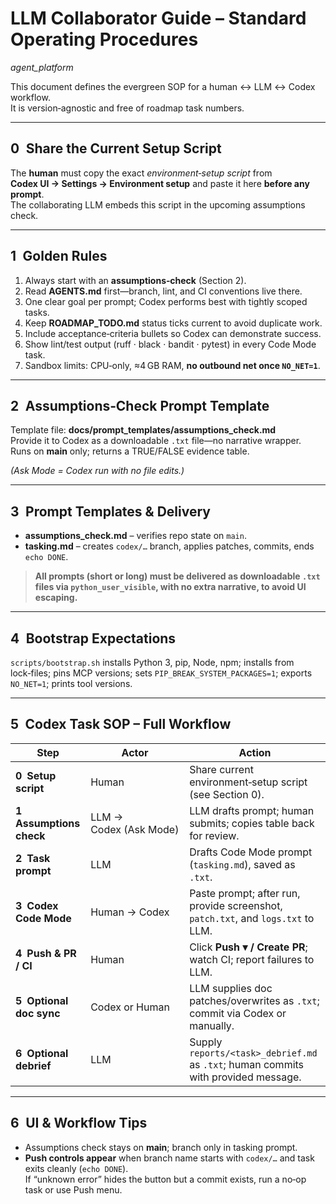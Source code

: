 # LLM Collaborator Guide – Standard Operating Procedures  
*agent_platform*

This document defines the evergreen SOP for a human ↔ LLM ↔ Codex workflow.  
It is version‑agnostic and free of roadmap task numbers.

---

## 0 Share the Current Setup Script

The **human** must copy the exact *environment‑setup script* from  
**Codex UI → Settings → Environment setup** and paste it here **before any prompt**.  
The collaborating LLM embeds this script in the upcoming assumptions check.

---

## 1 Golden Rules

1. Always start with an **assumptions‑check** (Section 2).  
2. Read **AGENTS.md** first—branch, lint, and CI conventions live there.  
3. One clear goal per prompt; Codex performs best with tightly scoped tasks.  
4. Keep **ROADMAP_TODO.md** status ticks current to avoid duplicate work.  
5. Include acceptance‑criteria bullets so Codex can demonstrate success.  
6. Show lint/test output (ruff · black · bandit · pytest) in every Code Mode task.  
7. Sandbox limits: CPU‑only, ≈4 GB RAM, **no outbound net once `NO_NET=1`**.

---

## 2 Assumptions‑Check Prompt Template

Template file: **docs/prompt_templates/assumptions_check.md**  
Provide it to Codex as a downloadable `.txt` file—no narrative wrapper.  
Runs on **main** only; returns a TRUE/FALSE evidence table.

*(Ask Mode = Codex run with no file edits.)*

---

## 3 Prompt Templates & Delivery

* **assumptions_check.md** – verifies repo state on `main`.  
* **tasking.md** – creates `codex/…` branch, applies patches, commits, ends `echo DONE`.

> **All prompts (short or long) must be delivered as downloadable `.txt`
> files via `python_user_visible`, with no extra narrative, to avoid UI escaping.**

---

## 4 Bootstrap Expectations

`scripts/bootstrap.sh` installs Python 3, pip, Node, npm; installs from lock‑files; pins MCP versions; sets `PIP_BREAK_SYSTEM_PACKAGES=1`; exports `NO_NET=1`; prints tool versions.

---

## 5 Codex Task SOP – Full Workflow

| Step | Actor | Action |
|------|-------|--------|
| **0 Setup script** | Human | Share current environment‑setup script (see Section 0). |
| **1 Assumptions check** | LLM → Codex (Ask Mode) | LLM drafts prompt; human submits; copies table back for review. |
| **2 Task prompt** | LLM | Drafts Code Mode prompt (`tasking.md`), saved as `.txt`. |
| **3 Codex Code Mode** | Human → Codex | Paste prompt; after run, provide screenshot, `patch.txt`, and `logs.txt` to LLM. |
| **4 Push & PR / CI** | Human | Click **Push ▾ / Create PR**; watch CI; report failures to LLM. |
| **5 Optional doc sync** | Codex or Human | LLM supplies doc patches/overwrites as `.txt`; commit via Codex or manually. |
| **6 Optional debrief** | LLM | Supply `reports/<task>_debrief.md` as `.txt`; human commits with provided message. |

---

## 6 UI & Workflow Tips

* Assumptions check stays on **main**; branch only in tasking prompt.  
* **Push controls appear** when branch name starts with `codex/…` and task exits cleanly (`echo DONE`).  
  If “unknown error” hides the button but a commit exists, run a no‑op task or use Push menu.

